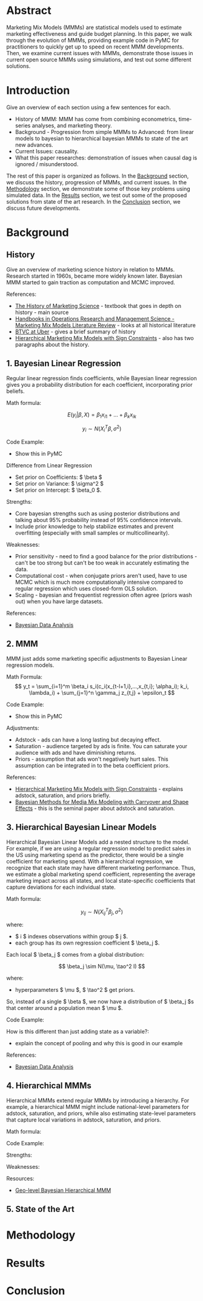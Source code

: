 # Abstract

Marketing Mix Models (MMMs) are statistical models used to estimate marketing effectiveness and guide budget planning. In this paper, we walk through the evolution of MMMs, providing example code in PyMC for practitioners to quickly get up to speed on recent MMM developments. Then, we examine current issues with MMMs, demonstrate those issues in current open source MMMs using simulations, and test out some different solutions. 

# Introduction

Give an overview of each section using a few sentences for each.

* History of MMM: MMM has come from combining econometrics, time-series analyses, and marketing theory. 
* Background - Progression from simple MMMs to Advanced: from linear models to bayesian to hierarchical bayesian MMMs to state of the art new advances.
* Current Issues: causality. 
* What this paper researches: demonstration of issues when causal dag is ignored / misunderstood. 

The rest of this paper is organized as follows. In the [Background](#background) section, we discuss the history, progression of MMMs, and current issues. In the [Methodology](#methodology) section, we demonstrate some of those key problems using simulated data. In the [Results](#results) section, we test out some of the proposed solutions from state of the art research. In the [Conclusion](#conclusion) section, we discuss future developments. 

# Background

## History

Give an overview of marketing science history in relation to MMMs. Research started in 1960s, became more widely known later. Bayesian MMM started to gain traction as computation and MCMC improved. 

References:
* [The History of Marketing Science](https://www.worldscientific.com/doi/epdf/10.1142/9789811272233_0005) - textbook that goes in depth on history - main source
* [Handbooks in Operations Research and Management Science - Marketing Mix Models Literature Review](https://www.sciencedirect.com/science/article/pii/S0927050705800386) - looks at all historical literature
* [BTVC at Uber](https://arxiv.org/html/2106.03322v4) - gives a brief summary of history
* [Hierarchical Marketing Mix Models with Sign Constraints](https://pmc.ncbi.nlm.nih.gov/articles/PMC9041956/) - also has two paragraphs about the history.

## 1. Bayesian Linear Regression

Regular linear regression finds coefficients, while Bayesian linear regression gives you a probability distribution for each coefficient, incorporating prior beliefs. 

Math formula:

$$ E(y_i|\beta, X) = \beta_1 x_{i1} + ... + \beta_k x_{ik} $$

$$ y_i \sim N(X_i^T \beta, \sigma^2) $$

Code Example:
* Show this in PyMC

Difference from Linear Regression
* Set prior on Coefficients: $ \beta $
* Set prior on Variance: $ \sigma^2 $
* Set prior on Intercept: $ \beta_0 $. 

Strengths:
* Core bayesian strengths such as using posterior distributions and talking about 95% probability instead of 95% confidence intervals.
* Include prior knowledge to help stabilize estimates and prevent overfitting (especially with small samples or multicollinearity).

Weaknesses:
* Prior sensitivity - need to find a good balance for the prior distributions - can't be too strong but can't be too weak in accurately estimating the data.
* Computational cost - when conjugate priors aren't used, have to use MCMC which is much more computationally intensive compared to regular regression which uses closed-form OLS solution.
* Scaling - bayesian and frequentist regression often agree (priors wash out) when you have large datasets.

References:
* [Bayesian Data Analysis](https://sites.stat.columbia.edu/gelman/book/BDA3.pdf)

## 2. MMM

MMM just adds some marketing specific adjustments to Bayesian Linear regression models.

Math Formula:
$$ y_t = \sum_{i=1}^m \beta_i s_i(c_i(x_{t-l+1,i},...,x_{t,i}; \alpha_i); k_i, \lambda_i) + \sum_{j=1}^n \gamma_j z_{t,j} + \epsilon_t $$

Code Example:
* Show this in PyMC

Adjustments:
* Adstock - ads can have a long lasting but decaying effect.
* Saturation - audience targeted by ads is finite. You can saturate your audience with ads and have diminishing returns. 
* Priors - assumption that ads won't negatively hurt sales. This assumption can be integrated in to the beta coefficient priors. 

References: 
* [Hierarchical Marketing Mix Models with Sign Constraints](https://pmc.ncbi.nlm.nih.gov/articles/PMC9041956/) - explains adstock, saturation, and priors briefly.
* [Bayesian Methods for Media Mix Modeling with Carryover and Shape Effects](https://research.google.com/pubs/archive/46001.pdf) - this is the seminal paper about adstock and saturation. 

## 3. Hierarchical Bayesian Linear Models

Hierarchical Bayesian Linear Models add a nested structure to the model. For example, if we are using a regular regression model to predict sales in the US using marketing spend as the predictor, there would be a single coefficient for marketing spend. With a hierarchical regression, we recognize that each state may have different marketing performance. Thus, we estimate a global marketing spend coefficient, representing the average marketing impact across all states, and local state-specific coefficients that capture deviations for each individual state.

Math formula:

$$ y_{ij} \sim N(X_{ij}^T \beta_j, \sigma^2) $$

where:
* $ i $ indexes observations within group $ j $.
* each group has its own regression coefficient $ \beta_j $.

Each local $ \beta_j $ comes from a global distribution:

$$ \beta_j \sim N(\mu, \tao^2 I) $$

where: 
* hyperparameters $ \mu $, $ \tao^2 $ get priors.

So, instead of a single $ \beta $, we now have a distribution of $ \beta_j $s that center around a population mean $ \mu $. 

Code Example:

How is this different than just adding state as a variable?:
* explain the concept of pooling and why this is good in our example

References:
* [Bayesian Data Analysis](https://sites.stat.columbia.edu/gelman/book/BDA3.pdf)

## 4. Hierarchical MMMs

Hierarchical MMMs extend regular MMMs by introducing a hierarchy. For example, a hierarchical MMM might include national-level parameters for adstock, saturation, and priors, while also estimating state-level parameters that capture local variations in adstock, saturation, and priors.

Math formula:

Code Example:

Strengths:

Weaknesses:

Resources:
* [Geo-level Bayesian Hierarchical MMM](https://research.google/pubs/geo-level-bayesian-hierarchical-media-mix-modeling/)

## 5. State of the Art

# Methodology

# Results

# Conclusion

